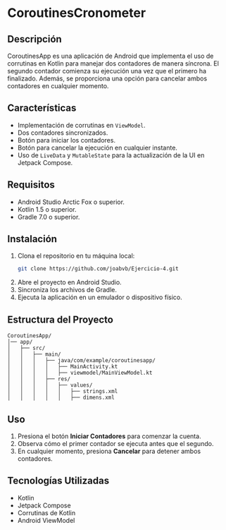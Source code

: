 # CoroutinesCronometer

## Descripción
CoroutinesApp es una aplicación de Android que implementa el uso de corrutinas en Kotlin para manejar dos contadores de manera síncrona. El segundo contador comienza su ejecución una vez que el primero ha finalizado. Además, se proporciona una opción para cancelar ambos contadores en cualquier momento.

## Características
- Implementación de corrutinas en `ViewModel`.
- Dos contadores sincronizados.
- Botón para iniciar los contadores.
- Botón para cancelar la ejecución en cualquier instante.
- Uso de `LiveData` y `MutableState` para la actualización de la UI en Jetpack Compose.

## Requisitos
- Android Studio Arctic Fox o superior.
- Kotlin 1.5 o superior.
- Gradle 7.0 o superior.

## Instalación
1. Clona el repositorio en tu máquina local:
   ```sh
   git clone https://github.com/joabvb/Ejercicio-4.git
   ```
2. Abre el proyecto en Android Studio.
3. Sincroniza los archivos de Gradle.
4. Ejecuta la aplicación en un emulador o dispositivo físico.

## Estructura del Proyecto
```
CoroutinesApp/
│── app/
│   ├── src/
│   │   ├── main/
│   │   │   ├── java/com/example/coroutinesapp/
│   │   │   │   ├── MainActivity.kt
│   │   │   │   ├── viewmodel/MainViewModel.kt
│   │   │   ├── res/
│   │   │   │   ├── values/
│   │   │   │   │   ├── strings.xml
│   │   │   │   │   ├── dimens.xml
```

## Uso
1. Presiona el botón **Iniciar Contadores** para comenzar la cuenta.
2. Observa cómo el primer contador se ejecuta antes que el segundo.
3. En cualquier momento, presiona **Cancelar** para detener ambos contadores.

## Tecnologías Utilizadas
- Kotlin
- Jetpack Compose
- Corrutinas de Kotlin
- Android ViewModel

